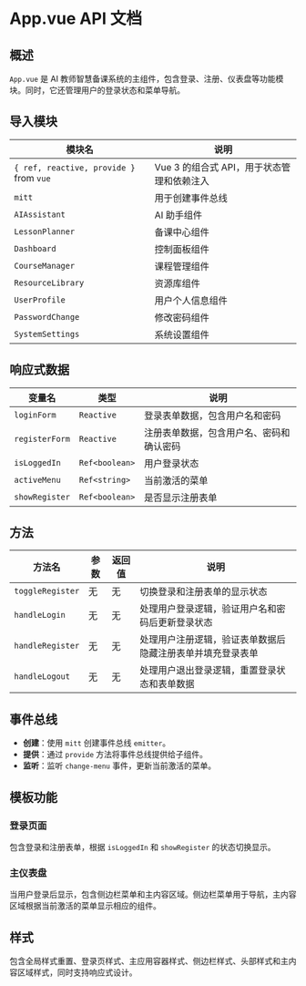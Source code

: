 # App.vue API 文档

## 概述
`App.vue` 是 AI 教师智慧备课系统的主组件，包含登录、注册、仪表盘等功能模块。同时，它还管理用户的登录状态和菜单导航。

## 导入模块
| 模块名 | 说明 |
| ---- | ---- |
| `{ ref, reactive, provide }` from `vue` | Vue 3 的组合式 API，用于状态管理和依赖注入 |
| `mitt` | 用于创建事件总线 |
| `AIAssistant` | AI 助手组件 |
| `LessonPlanner` | 备课中心组件 |
| `Dashboard` | 控制面板组件 |
| `CourseManager` | 课程管理组件 |
| `ResourceLibrary` | 资源库组件 |
| `UserProfile` | 用户个人信息组件 |
| `PasswordChange` | 修改密码组件 |
| `SystemSettings` | 系统设置组件 |

## 响应式数据
| 变量名 | 类型 | 说明 |
| ---- | ---- | ---- |
| `loginForm` | `Reactive` | 登录表单数据，包含用户名和密码 |
| `registerForm` | `Reactive` | 注册表单数据，包含用户名、密码和确认密码 |
| `isLoggedIn` | `Ref<boolean>` | 用户登录状态 |
| `activeMenu` | `Ref<string>` | 当前激活的菜单 |
| `showRegister` | `Ref<boolean>` | 是否显示注册表单 |

## 方法
| 方法名 | 参数 | 返回值 | 说明 |
| ---- | ---- | ---- | ---- |
| `toggleRegister` | 无 | 无 | 切换登录和注册表单的显示状态 |
| `handleLogin` | 无 | 无 | 处理用户登录逻辑，验证用户名和密码后更新登录状态 |
| `handleRegister` | 无 | 无 | 处理用户注册逻辑，验证表单数据后隐藏注册表单并填充登录表单 |
| `handleLogout` | 无 | 无 | 处理用户退出登录逻辑，重置登录状态和表单数据 |

## 事件总线
- **创建**：使用 `mitt` 创建事件总线 `emitter`。
- **提供**：通过 `provide` 方法将事件总线提供给子组件。
- **监听**：监听 `change-menu` 事件，更新当前激活的菜单。

## 模板功能
### 登录页面
包含登录和注册表单，根据 `isLoggedIn` 和 `showRegister` 的状态切换显示。

### 主仪表盘
当用户登录后显示，包含侧边栏菜单和主内容区域。侧边栏菜单用于导航，主内容区域根据当前激活的菜单显示相应的组件。

## 样式
包含全局样式重置、登录页样式、主应用容器样式、侧边栏样式、头部样式和主内容区域样式，同时支持响应式设计。